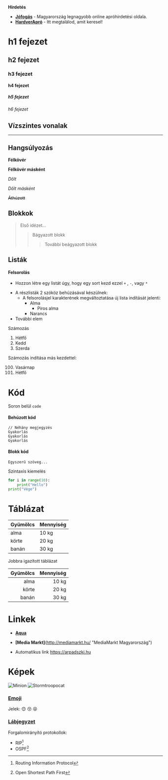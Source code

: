 **Hirdetés**

- __[Jófogás](https://jofogas.hu/)__ - Magyarország legnagyobb online apróhirdetési oldala.
- __[HardverApró](https://harverapro.hu/)__ - Itt megtalálod, amit keresel!

# h1 fejezet 
## h2 fejezet
### h3 fejezet
#### h4 fejezet
##### h5 fejezet
###### h6 fejezet


## Vízszintes vonalak
---------


## Hangsúlyozás

**Félkövér**

__Félkövér másként__

*Dőlt*

_Dőlt másként_

~~Áthúzott~~


## Blokkok


>Első idézet...
>>Bágyazott blokk
>>>További beágyazott blokk


## Listák

#### Felsorolás

+ Hozzon létre egy listát úgy, hogy egy sort kezd ezzel `+` , `-`, vagy `*`
- A részlisták 2 szóköz behúzásával készülnek:
    - A felsorolásjel karakterének megváltoztatása új lista indítását jelenti:
      - Alma
          - Piros alma
      - Narancs
- További elem

Számozás

1. Hétfő
2. Kedd
3. Szerda



Számozás indítása más kezdettel:

100. Vasárnap
101. Hétfő


# Kód

Soron belül `code`

#### Behúzott kód
```
// Néhány megjegyzés
Gyakorlás
Gyakorlás
Gyakorlás
```

#### Blokk kód

```
Egyszerű szöveg... 
```


Szintaxis kiemelés

```python
for i in range(10):
    print("Hello")
print("Vége")
```

# Táblázat

| Gyümölcs | Mennyiség |
| -------- |---------- |
|alma | 10 kg|
|körte | 20 kg|
|banán |30 kg|

Jobbra igazított táblázat

| Gyümölcs | Mennyiség |
| --------: |----------: |
|alma | 10 kg|
|körte | 20 kg|
|banán |30 kg|


# Linkek

- __[Aqua](http://aqua.hu)__

- __[Media Markt]__(http://mediamarkt.hu/ "MediaMarkt Magyarország")

- Automatikus link https://arpadszki.hu


# Képek

![Minion](https://octodex.github.com/images/minion.png)
![Stormtroopocat](https://octodex.github.com/images/stormtroopocat.jpg "The Stormtroopocat")


### [Emoji](https://github.com/markdown-it/markdown-it-emoji)

Jelek: :blush: :kissing_closed_eyes: :stuck_out_tongue_closed_eyes:
 
### [Lábjegyzet](https://github.com/markdown-it/markdown-it-footnote)
Forgalomirányító protokollok:  
- RIP[^1]
- OSPF[^2]

[^1]:Routing Information Protocol

[^2]:Open Shortest Path First

